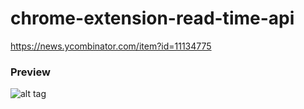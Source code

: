 # chrome-extension-read-time-api
https://news.ycombinator.com/item?id=11134775

### Preview
![alt tag](http://i.imgur.com/e6VePOO.png)
